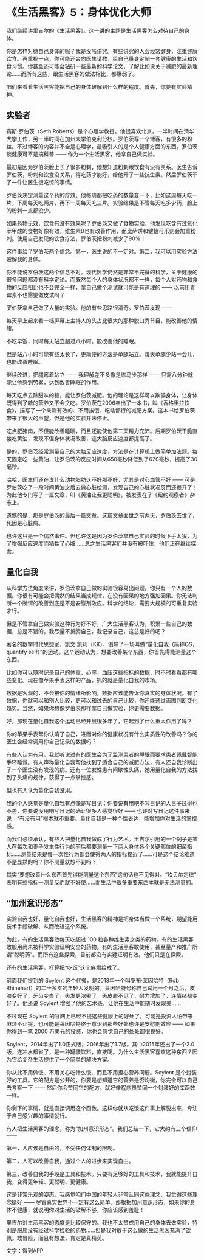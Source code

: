 # 《生活黑客》5：身体优化大师

我们继续讲里吉尔的《生活黑客》。这一讲的主题是生活黑客怎么对待自己的身体。

你是怎样对待自己身体的呢？我是没啥讲究。有些讲究的人会经常健身，注重健康饮食。再重视一点，你可能还会向医生请教，给自己量身定制一套健康的生活和饮食习惯。你甚至还可能会钻研一些最新的科学论文，了解比如说关于减肥的最新理论……而所有这些，跟生活黑客的做法相比，都爆弱了。

咱们来看看生活黑客能把自己的身体破解到什么样的程度。首先，你要有实验精神。

## 实验者

赛斯·罗伯茨（Seth Roberts）是个心理学教授。他很喜欢北京，一半时间在清华大学工作，另一半时间在加州大学伯克利分校。罗伯茨写一个博客，有很多的粉丝。不过博客的内容并不全是心理学，最吸引人的是个人健康方面的东西。罗伯茨谈健康可不是搞科普 —— 作为一个生活黑客，他拿自己做实验。

最初是因为罗伯茨脸上长了很多粉刺，他想知道粉刺跟饮食有没有关系。医生告诉罗伯茨，粉刺和饮食没关系，得吃药才能好，给他开了一些抗生素。然后罗伯茨干了一件让医生很吃惊的事情。

罗伯茨决定测量这个药的疗效。他每周都把吃药的数量变一下，比如这周每天吃一片，下周每天吃两片，再下一周每天吃三片。实验结果是不管每天吃多少药，脸上的粉刺一点都没少。

如果药物无效，饮食有没有效果呢？罗伯茨又做了食物实验，他发现吃含有过氧化苯甲酸的食物好像有效，维生素B也有改善作用，而比萨饼和健怡可乐则会加重粉刺。使用自己发现的饮食疗法，罗伯茨把粉刺减少了90%！

这件事给了罗伯茨两个信念。第一，医生说的不一定对。第二，我可以用实验方法破解我的身体。

你不能说罗伯茨这两个信念不对。现代医学仍然是非常不完备的科学，关于健康的很多问题都没有科学定论。而既然每个人的身体状况都不一样，每个人对药物和食物的反应相比也不会完全一样，拿自己做个测试就可能是有道理的 —— 以前用青霉素不也需要做皮试吗？

罗伯茨拿自己做了大量的实验。他的有些思路很清奇。罗伯茨发现 ——

每天早上起来看一档屏幕上主持人的头占比很大的那种脱口秀节目，能改善他的情绪。

不吃早饭，同时每天站立超过八小时，能改善他的睡眠。

但是站八小时可能有些太长了，更简便的方法是单腿站立。每天单腿少站一会儿，也能改善睡眠。

继续改进，把腿弯着站立 —— 我理解差不多像是练马步那样 —— 只需八分钟就能让他感到劳累，达到改善睡眠的作用。

每天吃点去除甜味的糖，能让罗伯茨减肥。他的理论是这样可以欺骗身体，让身体既得到了糖的营养又不会贪吃。罗伯茨在2006年出了一本书，叫《香格里拉饮食》，描写了一个亲测有效的、不用挨饿、吃啥都行的减肥方案。这本书给罗伯茨带来了很大的声望，但是他的实验并未停止。

吃点肥猪肉，不但能改善睡眠，而且还能使他第二天精力充沛。后期罗伯茨干脆直接吃黄油，发现不但身体状况改善，连大脑反应速度都提高了。

是的，罗伯茨经常测量自己的大脑反应速度，方法是在计算机上做简单加法题。每天固定吃一些黄油，让罗伯茨的反应时间从650毫秒降低到了620毫秒，提高了30毫秒。

哈哈，医生们还在说什么动物脂肪这不好那不好，尤其是对心血管不好 —— 可是罗伯茨吃了一段时间黄油之后去做心脏检测，发现自己的心脏状况反而还提升了！为此他专门写了一篇文章，叫《黄油让我更聪明》，被发表在了《纽约观察者》杂志上。

遗憾的是，那是罗伯茨的最后一篇文章。这篇文章面世之前两天，罗伯茨去世了，死因是心脏病。

也许这只是一个偶然事件。但也许这是因为罗伯茨拿自己实验的时候下手太狠，为了增强反应速度而牺牲了心脏……总之生活黑客们并没有被吓住，他们正在继续探索。

## 量化自我

从科学方法角度来讲，罗伯茨拿自己做的实验很容易出问题。你只有一个人的数据。你很有可能会把偶然的结果当成规律，在没有因果的地方强加因果。你无法判断一个所谓的改善到底是不是安慰剂效应。科学的结论，需要大规模的可重复实验才行。

但是不管拿自己做实验这种行为好不好，广大生活黑客认为，积累一些自己的数据，总是不错的。我尽量不折腾自己，我记录自己，这总是好的吧？

著名的数字时代思想家，凯文·凯利（KK），倡导了一场叫做“量化自我（简称QS，quantify self）”的运动。这个运动认为，想要改善某个东西，你首先得能测量这个东西。

比如你可以随时记录自己的体重、心率、血压这些指标的数据，时不时看看都有哪些变化。现在像苹果手表这样的产品，抓的就是量化自我的市场。

数据是客观的，不会被你的情绪所影响，数据应该能告诉你真实的身体状况。有了数据，你就可以和别人比较，更可以和过去的自己比较，你还能通过画图判断变化趋势。当然，如果你想像罗伯茨那样拿自己做实验，你更需要数据。

好，那现在量化自我这个运动已经开展很多年了，它起到了什么重大作用了吗？

你的苹果手表帮你认清了自己，进而对你的健康状况有什么实质性的改善吗？你的医生会经常调用你自己记录的数据吗？

有些人认为有用。我就听说过有的医生会为了监测患者的睡眠而要求患者佩戴智能手环睡觉。有人声称量化自我帮他找到了适合自己的减肥方法，有人还自我诊断出了一个医生没有发现的病。还有一位女性患有间歇性头痛，她用量化自我的方法找到了头痛的规律，获得了一点掌控感。

但也有人认为量化自我没用。

我的个人感觉是量化自我有点像是写日记：你要说有用吧不写日记的人日子过得也不差，你要说没用吧写日记的确让很多人感觉很好 —— 也许对写日记这件事来说，“有没有用”根本就不重要。量化自我是一种个性表达，能增加你对生活的掌控感。

而我们必须承认，有些人把量化自我做成了行为艺术。里吉尔引用的一个例子是某人在每次和妻子发生性行为的前后都要测量一下两人身体各个关键部位的细菌指标……测量结果是每一次性行为都会使得两人的指标接近了……可是这个结论难道不是显然的吗？你不测量就想不到吗？

其实“要想改善什么东西首先得能测量这个东西”这句话也不见得对。“坎贝尔定律” 表明有些指标一测量反而就不好使……而生活中很多重要东西本就是无法测量的。

## “加州意识形态”

实验自我也好，量化自我也好，生活黑客的精神是把身体当做一个系统，期望能用技术手段破解、从而改进这个系统。

为此，有的生活黑客敢每天吃超过 100 粒各种维生素之类的药物。有的生活黑客敢服用尚未被科学实验证明安全的药物。有的生活黑客敢使用、甚至量产和推广所谓“聪明药”。而所有这些探索，目前都没有实锤证明有效。他们只是在探索。

还有的生活黑客，打算把“吃饭”这个麻烦给戒了。

前面我们提到的 Soylent 这个代餐，是2013年一个叫罗布·莱因哈特（Rob Rhinehart）的二十多岁的年轻人发明的。莱因哈特号称自己试用一个月之后，皮肤变好了，牙齿变白了，头发更浓密了，头皮屑不见了，耐力增加了，连情绪都变好了。他还说 Soylent 增强了他的艺术感，让他在生活中能随时发现美……

不过现在 Soylent 的官网上已经不提这些健康上的好处了，可能是投资人怕带来麻烦不让提，也可能是莱因哈特终于意识到那些好处也许是安慰剂效应 —— 如果你得到一笔 2000 万美元的投资，你也会感觉自己的处处都很良好。

Soylent，2014年出了1.0正式版，2016年出了1.7版。其中2015年还出了一个2.0版，连冲水都省了，是一种罐装饮料，直接喝。为什么生活黑客喜欢这种东西？因为它给复杂生活提供了一个简单的解决方案。

你从此不用做饭、不用关心吃什么饭、而且不用担心营养问题。Soylent 是个封装好的工具。它的配方是公开的，你要是想知道它的营养是否均衡，你完全可以自己去考察一下 —— 然后你会赞同它的配方，就好像程序员赞同一个封装好的库函数一样。

你剩下的事情，就是直接调用这个函数。这样你就从吃饭这件事上解脱出来，专注于自己感兴趣的事情就行。

有人把生活黑客的理念，称为“加州意识形态”。我们总结一下，它大约有三个信仰 ——

第一，人应该是自由的，不受任何体制的限制。

第二，人可以改善自我，通过个人的进步来实现自由。

第三，改善自我的手段是工具和技术。只要有足够好的工具和技术，我就能提升自我，变得更年轻、更聪明、更健康。

这是非常乐观的姿态。我感觉咱们中国的年轻人非常认同这些理念，我觉得这些理念挺好 —— 尽管真实世界不一定有这么简单。那根据加州意识形态，如果你的身体不健康，就说明你对生活的破解不够，你应该感到羞耻！

里吉尔对生活黑客的态度是比较保守的。我也不太赞成用自己的身体去做实验，特别是服用没有经过科学检验的药物……但是我对敢于这么做的生活黑客充满了钦佩。敢冒险，而且有想法，肯定是真精英。

文字：得到APP
